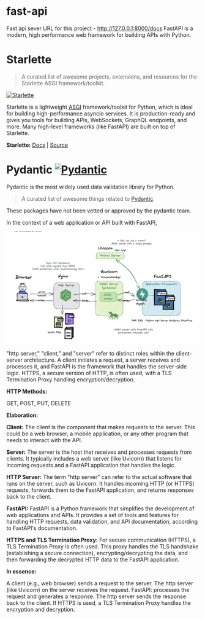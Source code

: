 # fast-api

Fast api sever URL for this project - http://127.0.0.1:8000/docs
FastAPI is a modern, high performance web framework for building APIs with Python.

# Starlette

> A curated list of awesome projects, extensions, and resources for the Starlette ASGI framework/toolkit.

[![Starlette](https://awesome.re/badge.svg)](https://awesome.re)

Starlette is a lightweight [ASGI](https://asgi.readthedocs.io/) framework/toolkit for Python, which is ideal for building high-performance asyncio services. It is production-ready and gives you tools for building APIs, WebSockets, GraphQL endpoints, and more. Many high-level frameworks (like FastAPI) are built on top of Starlette.

**Starlette:** [Docs](https://www.starlette.io/) | [Source](https://github.com/encode/starlette)


# Pydantic [![Pydantic](https://awesome.re/badge-flat.svg)](https://github.com/sindresorhus/awesome)

Pydantic is the most widely used data validation library for Python.

> A curated list of awesome things related to [Pydantic](https://pydantic-docs.helpmanual.io/).

These packages have not been vetted or approved by the pydantic team.




In the context of a web application or API built with FastAPI, 

![alt text](image.png)

"http server," "client," and "server" refer to distinct roles within the client-server architecture. A client initiates a request, a server receives and processes it, and FastAPI is the framework that handles the server-side logic. HTTPS, a secure version of HTTP, is often used, with a TLS Termination Proxy handling encryption/decryption. 

**HTTP Methods:**

GET, POST, PUT, DELETE

**Elaboration:**

**Client:**
The client is the component that makes requests to the server. This could be a web browser, a mobile application, or any other program that needs to interact with the API. 

**Server:**
The server is the host that receives and processes requests from clients. It typically includes a web server (like Uvicorn) that listens for incoming requests and a FastAPI application that handles the logic. 

**HTTP Server:**
The term "http server" can refer to the actual software that runs on the server, such as Uvicorn. It handles incoming HTTP (or HTTPS) requests, forwards them to the FastAPI application, and returns responses back to the client.

**FastAPI:**
FastAPI is a Python framework that simplifies the development of web applications and APIs. It provides a set of tools and features for handling HTTP requests, data validation, and API documentation, according to FastAPI's documentation.

**HTTPS and TLS Termination Proxy:**
For secure communication (HTTPS), a TLS Termination Proxy is often used. This proxy handles the TLS handshake (establishing a secure connection), encrypting/decrypting the data, and then forwarding the decrypted HTTP data to the FastAPI application. 

**In essence:**

A client (e.g., web browser) sends a request to the server.
The http server (like Uvicorn) on the server receives the request.
FastAPI: processes the request and generates a response.
The http server sends the response back to the client.
If HTTPS is used, a TLS Termination Proxy handles the encryption and decryption.